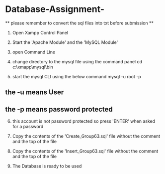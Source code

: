 # Database-Assignment-
** please remember to convert the sql files into txt before submission **

1. Open Xampp Control Panel
2. Start the 'Apache Module' and the 'MySQL Module'
3. open Command Line
4. change directory to the mysql file using the command panel
cd c:\xmapp\mysql\bin

5. start the mysql CLI using the below command 
mysql -u root -p
## the -u means User 
## the -p means password protected

6. this account is not password protected so press 'ENTER' when asked for a password

7. Copy the contents of the 'Create_Group63.sql' file without the comment and the top of the file

8. Copy the contents of the 'Insert_Group63.sql' file without the comment and the top of the file

9. The Database is ready to be used